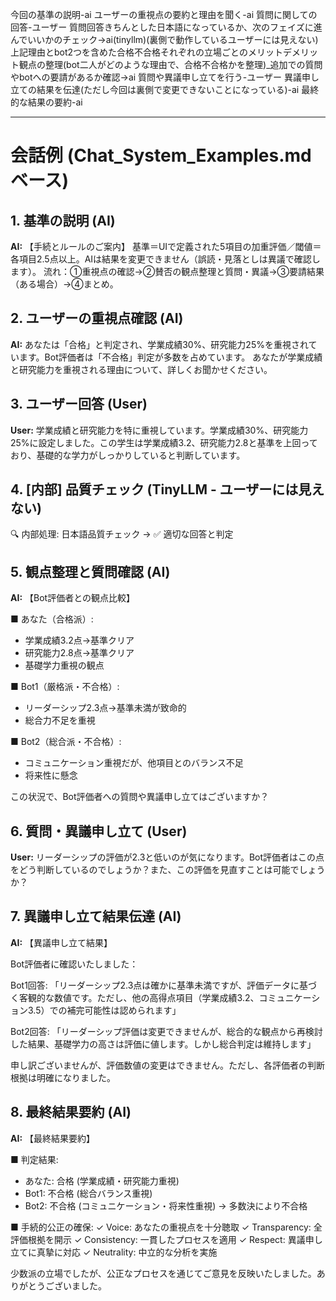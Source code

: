 今回の基準の説明-ai
ユーザーの重視点の要約と理由を聞く-ai
質問に関しての回答-ユーザー
質問回答きちんとした日本語になっているか、次のフェイズに進んでいいかのチェック→ai(tinyllm)(裏側で動作しているユーザーには見えない)
上記理由とbot2つを含めた合格不合格それぞれの立場ごとのメリットデメリット観点の整理(bot二人がどのような理由で、合格不合格かを整理)_追加での質問やbotへの要請があるか確認→ai
質問や異議申し立てを行う-ユーザー
異議申し立ての結果を伝達(ただし今回は裏側で変更できないことになっている)-ai
最終的な結果の要約-ai

---

# 会話例 (Chat_System_Examples.mdベース)

## 1. 基準の説明 (AI)
**AI:**
【手続とルールのご案内】
基準＝UIで定義された5項目の加重評価／閾値＝各項目2.5点以上。AIは結果を変更できません（誤読・見落としは異議で確認します）。
流れ：①重視点の確認→②賛否の観点整理と質問・異議→③要請結果（ある場合）→④まとめ。

## 2. ユーザーの重視点確認 (AI)
**AI:**
あなたは「合格」と判定され、学業成績30%、研究能力25%を重視されています。Bot評価者は「不合格」判定が多数を占めています。
あなたが学業成績と研究能力を重視される理由について、詳しくお聞かせください。

## 3. ユーザー回答 (User)
**User:**
学業成績と研究能力を特に重視しています。学業成績30%、研究能力25%に設定しました。この学生は学業成績3.2、研究能力2.8と基準を上回っており、基礎的な学力がしっかりしていると判断しています。

## 4. [内部] 品質チェック (TinyLLM - ユーザーには見えない)
🔍 内部処理: 日本語品質チェック → ✅ 適切な回答と判定

## 5. 観点整理と質問確認 (AI)
**AI:**
【Bot評価者との観点比較】

■ あなた（合格派）:
- 学業成績3.2点→基準クリア
- 研究能力2.8点→基準クリア  
- 基礎学力重視の観点

■ Bot1（厳格派・不合格）:
- リーダーシップ2.3点→基準未満が致命的
- 総合力不足を重視

■ Bot2（総合派・不合格）:
- コミュニケーション重視だが、他項目とのバランス不足
- 将来性に懸念

この状況で、Bot評価者への質問や異議申し立てはございますか？

## 6. 質問・異議申し立て (User)
**User:**
リーダーシップの評価が2.3と低いのが気になります。Bot評価者はこの点をどう判断しているのでしょうか？また、この評価を見直すことは可能でしょうか？

## 7. 異議申し立て結果伝達 (AI)
**AI:**
【異議申し立て結果】

Bot評価者に確認いたしました：

Bot1回答: 「リーダーシップ2.3点は確かに基準未満ですが、評価データに基づく客観的な数値です。ただし、他の高得点項目（学業成績3.2、コミュニケーション3.5）での補完可能性は認められます」

Bot2回答: 「リーダーシップ評価は変更できませんが、総合的な観点から再検討した結果、基礎学力の高さは評価に値します。しかし総合判定は維持します」

申し訳ございませんが、評価数値の変更はできません。ただし、各評価者の判断根拠は明確になりました。

## 8. 最終結果要約 (AI)
**AI:**
【最終結果要約】

■ 判定結果: 
- あなた: 合格 (学業成績・研究能力重視)
- Bot1: 不合格 (総合バランス重視)  
- Bot2: 不合格 (コミュニケーション・将来性重視)
→ 多数決により不合格

■ 手続的公正の確保:
✓ Voice: あなたの重視点を十分聴取
✓ Transparency: 全評価根拠を開示
✓ Consistency: 一貫したプロセスを適用
✓ Respect: 異議申し立てに真摯に対応
✓ Neutrality: 中立的な分析を実施

少数派の立場でしたが、公正なプロセスを通じてご意見を反映いたしました。ありがとうございました。




